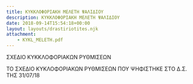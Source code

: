 ```yaml
---
title: ΚΥΚΚΛΟΦΟΡΙΑΚΗ ΜΕΛΕΤΗ ΨΑΛΙΔΙΟΥ
description: ΚΥΚΚΛΟΦΟΡΙΑΚΗ ΜΕΛΕΤΗ ΨΑΛΙΔΙΟΥ
date: 2018-09-14T15:54:18+00:00
layout: layouts/drastiriotites.njk
attachment:
    - KYKL_MELETH.pdf
---
```

 ΣΧΕΔΙΟ ΚΥΚΚΛΟΦΟΡΙΑΚΩΝ ΡΥΘΜΙΣΕΩΝ
<!-- excerpt -->
ΤΟ ΣΧΕΔΙΟ ΚΥΚΛΟΦΟΡΙΑΚΩΝ ΡΥΘΜΙΣΕΩΝ ΠΟΥ ΨΗΦΙΣΤΗΚΕ ΣΤΟ Δ.Σ. ΤΗΣ 31/07/18
